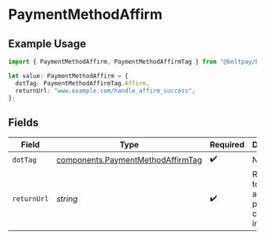# PaymentMethodAffirm

## Example Usage

```typescript
import { PaymentMethodAffirm, PaymentMethodAffirmTag } from "@boltpay/bolt-typescript-sdk/models/components";

let value: PaymentMethodAffirm = {
  dotTag: PaymentMethodAffirmTag.Affirm,
  returnUrl: "www.example.com/handle_affirm_success",
};
```

## Fields

| Field                                                                                  | Type                                                                                   | Required                                                                               | Description                                                                            | Example                                                                                |
| -------------------------------------------------------------------------------------- | -------------------------------------------------------------------------------------- | -------------------------------------------------------------------------------------- | -------------------------------------------------------------------------------------- | -------------------------------------------------------------------------------------- |
| `dotTag`                                                                               | [components.PaymentMethodAffirmTag](../../models/components/paymentmethodaffirmtag.md) | :heavy_check_mark:                                                                     | N/A                                                                                    | affirm                                                                                 |
| `returnUrl`                                                                            | *string*                                                                               | :heavy_check_mark:                                                                     | Return URL to return to after payment completion in Affirm.                            | www.example.com/handle_affirm_success                                                  |